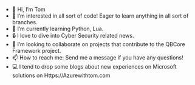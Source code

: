 - 👋 Hi, I’m Tom
- 👀 I’m interested in all sort of code! Eager to learn anything in all sort of branches. 
- 🌱 I’m currently learning Python, Lua.
-  :lock: I love to dive into Cyber Security related news.
- 💞️ I’m looking to collaborate on projects that contribute to the QBCore Framework project.
- 📫 How to reach me: Send me a message if you have any questions!
- :computer: I tend to drop some blogs about new experiences on Microsoft solutions on Https://Azurewithtom.com
<!---
awt-tom/awt-tom is a ✨ special ✨ repository because its `README.md` (this file) appears on your GitHub profile.
You can click the Preview link to take a look at your changes.
--->
